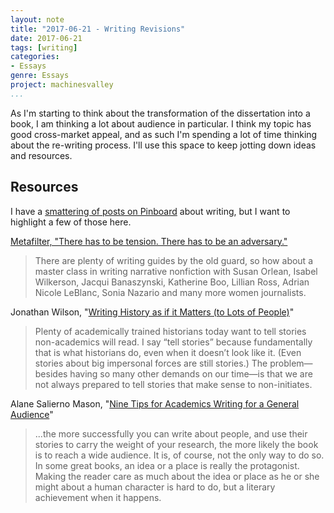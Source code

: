 ```yaml
---
layout: note
title: "2017-06-21 - Writing Revisions"
date: 2017-06-21
tags: [writing]
categories: 
- Essays
genre: Essays
project: machinesvalley
...
```


As I'm starting to think about the transformation of the dissertation into a book, I am thinking a lot about audience in particular. I think my topic has good cross-market appeal, and as such I'm spending a lot of time thinking about the re-writing process. I'll use this space to keep jotting down ideas and resources.

## Resources

I have a [smattering of posts on Pinboard](https://pinboard.in/u:hepplerj/t:writing/) about writing, but I want to highlight a few of those here.

[Metafilter, "There has to be tension. There has to be an adversary."](http://www.metafilter.com/167584/There-has-to-be-tension-There-has-to-be-an-adversary)

> There are plenty of writing guides by the old guard, so how about a master class in writing narrative nonfiction with Susan Orlean, Isabel Wilkerson, Jacqui Banaszynski, Katherine Boo, Lillian Ross, Adrian Nicole LeBlanc, Sonia Nazario and many more women journalists.

Jonathan Wilson, "[Writing History as if it Matters (to Lots of People)](https://earlyamericanists.com/2017/01/20/writing-history-as-if-it-matters-to-lots-of-people/)"

> Plenty of academically trained historians today want to tell stories non-academics will read. I say “tell stories” because fundamentally that is what historians do, even when it doesn’t look like it. (Even stories about big impersonal forces are still stories.) The problem—besides having so many other demands on our time—is that we are not always prepared to tell stories that make sense to non-initiates.

Alane Salierno Mason, "[Nine Tips for Academics Writing for a General Audience](http://wwnorton.tumblr.com/post/32954793512/nine-tips-for-academics-writing-for-a-general)"

> ...the more successfully you can write about people, and use their stories to carry the weight of your research, the more likely the book is to reach a wide audience. It is, of course, not the only way to do so. In some great books, an idea or a place is really the protagonist. Making the reader care as much about the idea or place as he or she might about a human character is hard to do, but a literary achievement when it happens.


